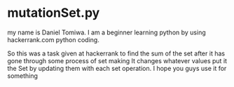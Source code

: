 # mutationSet.py
my name is Daniel Tomiwa.
I am a beginner learning python by using hackerrank.com python coding.

So this was a task given at hackerrank to  find the sum of the set after it has gone through some process of set making
It changes whatever values put it the Set by updating them with each set operation.
I hope you guys use it for something
